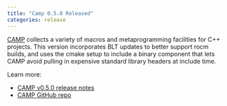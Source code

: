 ```yaml
---
title: "Camp 0.5.0 Released"
categories: release
---
```


[CAMP](https://github.com/LLNL/camp) collects a variety of macros and metaprogramming facilities for C++ projects. This version incorporates BLT updates to better support rocm builds, and uses the cmake setup to include a binary component that lets CAMP avoid pulling in expensive standard library headers at include time.

Learn more:

- [CAMP v0.5.0 release notes](https://github.com/LLNL/camp/releases/tag/v0.5.0)
- [CAMP GitHub repo](https://github.com/LLNL/camp)
